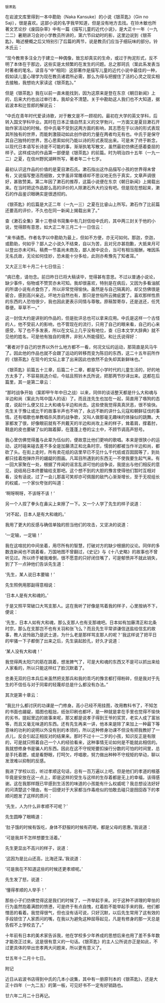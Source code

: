     银茶匙 

   在岩波文库里得到一本中勘助（Naka Kansuke）的小说《银茶匙》（Gin no Saji），很是喜欢。这部小说的名字我早知道，但是没有地方去找。在铃木敏也所著文艺论抄《废园杂草》中有一篇《描写儿童的近代小说》，是大正十一年（一九二二）暑期讲习会对小学教员所讲的，第六节曰幼时的影，这里边说到《银茶匙》，略述梗概之后又特别引了后篇的两节，说是教员们应当子细玩味的部分。铃木氏云：

   “现今教育多注全力于建立一种偶像，致忘却真实的生命，或过于拘泥形式，反不明了本体在于那边，这些实是太频繁的在发生的问题。总之那珂氏（案此系发表当时著者的笔名，读音与“中”相同）这部著作是描写儿童的近代小说中最佳的一种，假如读儿童心理学为现在教员诸君所必需，那么为得与把握住了活的心灵之现实相去接触，我想劝大家读这《银茶匙》。”

   但是《银茶匙》我在以前一直未能找到，因为这原来是登在东京《朝日新闻》上的，后来大约也出过单行本，我却全不清楚。关于中勘助这人我们也不大知道，据岩波本和辻哲郎的解说云：

   “中氏在青年时代爱读诗歌，对于散文是不一顾视的。最初在大学的英文学科，后转入国文学科毕业。其时在日本正值自然主义的文学勃兴，一方面又是夏目漱石开始作家活动的时候。但中氏毫不受到这两方面的影响，其志愿在于以诗的形式表现其所独有的世界，而能刺激鼓动如此创作欲的力量在两者均无有也。中氏于是保守其自己独特的世界，苦心思索如何乃能以诗的形式表现出来。可是末了终于断念，以现代日本语写长诗是不可能的事，渐渐执笔写散文，虽然最初仿佛还感着委屈的样子。这样成功的作品第一部便是《银茶匙》的前篇。时为明治四十五年（一九一二）之夏，在信州野尻湖畔所写，著者年二十七岁。

   最初认识这作品的价值的是夏目漱石氏。漱石指出这作品描写小孩的世界得未曾有，又说描写整洁而细致，文字虽非常雕琢却不思议地无伤于真实，文章声调很好，甚致赞美。第二年因了漱石的推荐，这篇小说便在东京《朝日新闻》上揭载出来。在当时把这作品那么高的评价的人除漱石外大约没有吧。但是现在想起来，漱石的作品鉴识眼确实是很透彻的。

   《银茶匙》的后篇是大正二年（一九一三）之夏在比睿山上所写。漱石作了比前篇还要高的评价，不久也在同一新闻上揭载出来了。”

   查《漱石全集》第十三卷续书简集中有几封信给中氏的，其中两三封关于他的小说，觉得颇有意思，如大正二年三月二十一日信云：

   “来书诵悉。作者名字以中勘助为最上，但如不方便，亦无可如何。那迦，奈迦，或勘助，何如乎？鄙人之小说久不结束，自以为苦，且对兄亦甚抱歉，大抵来月可以登出亦未可料。稿费一节虽尚未商及，鄙人居中说合，当可有相当报酬，唯因系无名氏故，无论如何佳妙，恐未能十分多给，此则亦希豫先了知者耳。”

   又大正三年十月二十七日信云：

   “病已愈，请勿念。前日昨日已将大稿读毕，觉得甚有意思。不过以普通小说论，缺少事件，俗物或不赞赏亦未可知。我却很喜欢，特别是在病后，又因为多看油腻的所谓小说有点食伤了，所以非常觉得愉快。虽然是与自己隔离的，却又仿佛很是密合，感到高兴亲近。坏地方自然也有，那只是世俗所云微疵罢了。喜欢那样性质的东西的人恐怕很少，我也因此更表示同情与尊敬。原稿暂寄存，还是送还，任凭尊便。草草不一。”

   这一封信大约是讲别的作品的，但是批评总也可以拿来应用。中氏是这样一个古怪的人，他不受前人的影响，也不管现在的流行，只用了自己的眼来看，自己的心来感受，写了也不多发表，所以在文坛上几乎没有地位，查《日本文学大辞典》就不见他的姓名，可是他有独自的境界，非别人所能侵犯。和辻氏说得好：

   “著者对于自己的世界以外什么地方都不一看，何况文坛的运动，那简直是风马牛了。因此他的作品也就不会跟了运动的转移而变为陈旧的东西，这二十五年前所作的《银茶匙》在现今的文坛上拿了出来因此也依然不会失却其新鲜味也。”

   《银茶匙》前篇五十三章，后篇二十二章，都是写小学时代的儿童生活的，好的地方太多了，不容易挑选介绍，今姑且照铃木氏所说，把那两节抄译出来。这都在后篇里，其一是第二章云：

   “那时战争开始（案即甲午年中日之战）以来，同伴的谈话整天都是什么大和魂与半边和尚（案此为骂中国人的话）了。而且连先生也加在一起，简直用了嗾狗的态度，说起什么便又拉上大和魂与半边和尚去。这些使我觉得真真厌恶，很不愉快。先生关于豫让或比干的故事半声也不响了，永远不断的讲什么元寇和朝鲜征伐的事情。还有唱歌也单教唱杀风景的战争歌，又叫人做那毫无趣味的体操似的跳舞。大家都发了很，好像眼前就有不共戴天的半边和尚攻上来的样子，耸着肩，撑着肘，鞋底的皮也要破了似的踹着脚，在蓬蓬上卷的尘土中，不顾节调高声怒号。

   我心里仿佛觉得羞与此辈为伍似的，便故意比他们更响的歌唱。本来是很狭小的运动，这时碰来碰去差不多全是加藤清正和北条时宗，懦弱的都被当作半边和尚，都砍了头。在街上走时，所有卖花纸的店里早已不见什么千代纸或百囡囡等了，到处都只挂着炮弹炸开的龌龊的图画。凡耳目所遇到的东西无一不使我要生起气来。有一回大家聚在一处，根据了传闻的谣言乱讲可怕的战争谈，我提出与他们相反的意见，说结局日本终要输给支那吧。这个想不到的大胆的豫言使得他们暂时互相对看，没有话说，过了一会儿那虽可笑却亦可佩服的敌忾心渐渐增长，至于无视组长的权威，一个家伙夸张的叫道：

   ‘啊呀啊呀，不该呀不该！’

   另一个人捏了拳头在鼻尖上来擦了一下。又一个人学了先生的样子说道：

   ‘对不起，日本人是有大和魂的。’

   我用了更大的反感与确信单独的担当他们的攻击，又坚决的说道：

   ‘一定输，一定输！’

   我在这喧扰的中间坐着，用尽所有的智慧，打破对方的缺少根据的议论。同伴的多数连新闻也不跳着看，万国地图不曾翻过，《史记》与《十八史略》的故事也不曾听见过。所以终于被我难倒，很不愿意的只好闭住嘴了，可是郁愤并不就此销失，到了下一点钟他们告诉先生道：

   ‘先生，某人说日本要输！’

   先生照例用那副得意相说：

   ‘日本人是有大和魂的。’

   于是又照平常破口大骂支那人。这在我听了好像是骂着我的样子，心里按纳不下，便说：

   ‘先生，日本人如有大和魂，那么支那人也有支那魂吧。日本如有加藤清正和北条时宗，那么在支那岂不也有关羽和张飞么？而且先生平常讲谦信送盐给信玄的故事，教人说怜敌乃是武士道，为什么老是那样骂支那人的呢？’我这样说了把平日的牢骚一下子都倒了出来之后，先生装起脸孔，好久才说道：

   ‘某人没有大和魂！’

   我觉得两太阳穴的筋在跳着，想发脾气了，可是大和魂的东西又不是可以抓出来给人家看的，所以只能这样红了脸沉默着了。

   忠勇无双的日本兵后来虽然把支那兵和我的乖巧的豫言都打得粉碎，但是我对于先生的不信任与对于同辈的轻蔑却总是什么都没有办法。”

   其次是第十章云：

   “我比什么都讨厌的功课是一门修身。高小已经不用挂图，改用教科书了，不知怎的书面也龌龊，插图也粗拙，纸张印刷也都坏，是一种就是拿在手里也觉得不愉快的劣书，提起里边的故事来呢，那又都是说孝子得到王爷的奖赏，老实人成了富翁等，而且又毫无味道的东西。还有先生再来一讲，他本来是除了来加上一种最下等意味的功利的说明以外没有别的本领的，所以这种修身功课不但没有把我教好了一点儿，反会引起正相反对的结果来。那时不过十一二岁的小孩，知识反正是有限的，可是就只照着自己一个人的经验看来，这种事情无论如何是不能就此相信的。我就想修身书是骗人的东西。因此在这不守规矩要扣操行分数的可怕的时间里，总是手托着腮，或是看野眼，打呵欠，哼唱歌，努力做出种种不守规矩的举动，聊以发泄难以抑制的反感。

   我进了学校以后，听过孝顺这句话，总有一百万遍以上吧。但是他们的孝道的根基毕竟是安放在这一点上，即是这样的受生与这样的生存着都是无上的幸福，该得感谢。这在我那样既已早感到生活苦的味道的小孩能有什么权威呢？我总想设法好好的问清楚这个理由，有一回便对于大家都当作毒疮似的怕敢去碰只是囫囵吞下的孝顺问题发了这样的质问：

   ‘先生，人为什么非孝顺不可呢？’

   先生圆睁了眼睛道：

   ‘肚子饿的时候有饭吃，身体不舒服的时候有药喝，都是父母的恩惠。’我说道：

   ‘可是我并不怎样想要生活着。’

   先生更显出不高兴的样子，说道：

   ‘这因为是比山还高，比海还深。’我说道：

   ‘可是我在不知道这些的时候还更孝顺呢。’

   先生发了怒，说道：

   ‘懂得孝顺的人举手！’

   那些小子们仿佛觉得这是我们的时候了，一齐举起手来。对于这种不讲理的卑怯的行为虽然抱着满腔的愤懑，可是终于有点自愧，红着脸不能举起手来的我，他们都憎恶的看着。我觉得很气，但也没有话可说，只好沉默，以后先生常用了这有效的手段锁住了人家质问的嘴，在我以为避免这种屈辱起见，凡是有修身的那一天总是告假不上学校去了。”

   十年前有日本的美术家告诉我，他在学校多少年养成的思想后来也用了差不多年数才能改正过来。这是很有意义的一句话。《银茶匙》的主人公所说亦正是如此，不过更具体的举出忠孝两大问题来，所以更有意义了。

   廿五年十二月十七日。

   附记

   近日从岩波书店得到中氏的几本小说集，其中有一册原刊本的《银茶匙》，还是大正十四年（一九二五）的第一板，可见好书不一定有好销路也。

   廿六年二月二十日再记。

